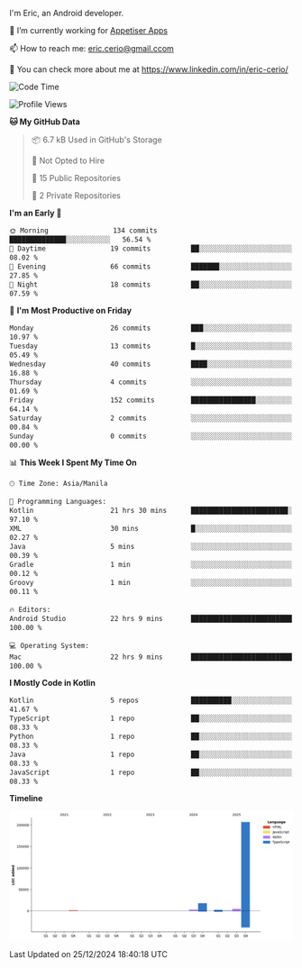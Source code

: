 
I'm Eric, an Android developer.

🔭 I’m currently working for [Appetiser Apps](http://appetiser.com.au)

📫 How to reach me: eric.cerio@gmail.ccom

👀 You can check more about me at https://www.linkedin.com/in/eric-cerio/

<!--START_SECTION:waka-->
![Code Time](http://img.shields.io/badge/Code%20Time-697%20hrs%2012%20mins-blue)

![Profile Views](http://img.shields.io/badge/Profile%20Views-1-blue)

**🐱 My GitHub Data** 

> 📦 6.7 kB Used in GitHub's Storage 
 > 
> 🚫 Not Opted to Hire
 > 
> 📜 15 Public Repositories 
 > 
> 🔑 2 Private Repositories 
 > 
**I'm an Early 🐤** 

```text
🌞 Morning                134 commits         ██████████████░░░░░░░░░░░   56.54 % 
🌆 Daytime                19 commits          ██░░░░░░░░░░░░░░░░░░░░░░░   08.02 % 
🌃 Evening                66 commits          ███████░░░░░░░░░░░░░░░░░░   27.85 % 
🌙 Night                  18 commits          ██░░░░░░░░░░░░░░░░░░░░░░░   07.59 % 
```
📅 **I'm Most Productive on Friday** 

```text
Monday                   26 commits          ███░░░░░░░░░░░░░░░░░░░░░░   10.97 % 
Tuesday                  13 commits          █░░░░░░░░░░░░░░░░░░░░░░░░   05.49 % 
Wednesday                40 commits          ████░░░░░░░░░░░░░░░░░░░░░   16.88 % 
Thursday                 4 commits           ░░░░░░░░░░░░░░░░░░░░░░░░░   01.69 % 
Friday                   152 commits         ████████████████░░░░░░░░░   64.14 % 
Saturday                 2 commits           ░░░░░░░░░░░░░░░░░░░░░░░░░   00.84 % 
Sunday                   0 commits           ░░░░░░░░░░░░░░░░░░░░░░░░░   00.00 % 
```


📊 **This Week I Spent My Time On** 

```text
🕑︎ Time Zone: Asia/Manila

💬 Programming Languages: 
Kotlin                   21 hrs 30 mins      ████████████████████████░   97.10 % 
XML                      30 mins             █░░░░░░░░░░░░░░░░░░░░░░░░   02.27 % 
Java                     5 mins              ░░░░░░░░░░░░░░░░░░░░░░░░░   00.39 % 
Gradle                   1 min               ░░░░░░░░░░░░░░░░░░░░░░░░░   00.12 % 
Groovy                   1 min               ░░░░░░░░░░░░░░░░░░░░░░░░░   00.11 % 

🔥 Editors: 
Android Studio           22 hrs 9 mins       █████████████████████████   100.00 % 

💻 Operating System: 
Mac                      22 hrs 9 mins       █████████████████████████   100.00 % 
```

**I Mostly Code in Kotlin** 

```text
Kotlin                   5 repos             ██████████░░░░░░░░░░░░░░░   41.67 % 
TypeScript               1 repo              ██░░░░░░░░░░░░░░░░░░░░░░░   08.33 % 
Python                   1 repo              ██░░░░░░░░░░░░░░░░░░░░░░░   08.33 % 
Java                     1 repo              ██░░░░░░░░░░░░░░░░░░░░░░░   08.33 % 
JavaScript               1 repo              ██░░░░░░░░░░░░░░░░░░░░░░░   08.33 % 
```



**Timeline**

![Lines of Code chart](https://raw.githubusercontent.com/eric-cerio/eric-cerio/main/assets/bar_graph.png)


 Last Updated on 25/12/2024 18:40:18 UTC
<!--END_SECTION:waka-->
